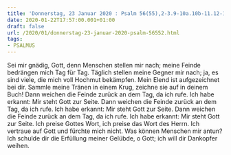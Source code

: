 ```yaml
---
title: 'Donnerstag, 23 Januar 2020 : Psalm 56(55),2-3.9-10a.10b-11.12-13.'
date: 2020-01-22T17:57:00.001+01:00
draft: false
url: /2020/01/donnerstag-23-januar-2020-psalm-56552.html
tags: 
- PSALMUS
---
```


Sei mir gnädig, Gott, denn Menschen stellen mir nach; meine Feinde bedrängen mich Tag für Tag. Täglich stellen meine Gegner mir nach; ja, es sind viele, die mich voll Hochmut bekämpfen. Mein Elend ist aufgezeichnet bei dir. Sammle meine Tränen in einem Krug, zeichne sie auf in deinem Buch! Dann weichen die Feinde zurück an dem Tag, da ich rufe. Ich habe erkannt: Mir steht Gott zur Seite. Dann weichen die Feinde zurück an dem Tag, da ich rufe. Ich habe erkannt: Mir steht Gott zur Seite. Dann weichen die Feinde zurück an dem Tag, da ich rufe. Ich habe erkannt: Mir steht Gott zur Seite. Ich preise Gottes Wort, ich preise das Wort des Herrn. Ich vertraue auf Gott und fürchte mich nicht. Was können Menschen mir antun? Ich schulde dir die Erfüllung meiner Gelübde, o Gott; ich will dir Dankopfer weihen.